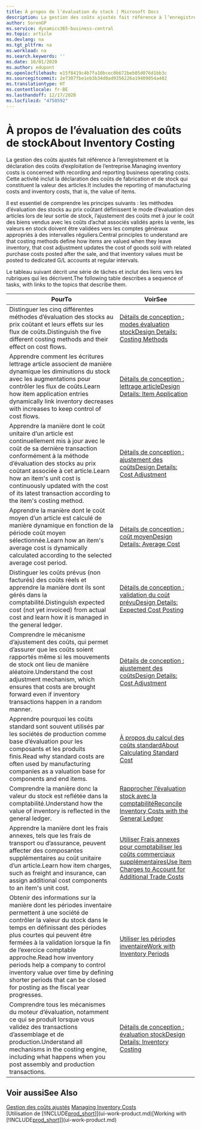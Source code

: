 ```yaml
---
title: À propos de l’évaluation du stock | Microsoft Docs
description: La gestion des coûts ajustés fait référence à l’enregistrement et la déclaration des coûts d’exploitation de l’entreprise. Cette activité inclut la déclaration des coûts de fabrication et de stock qui constituent la valeur des articles.
author: SorenGP
ms.service: dynamics365-business-central
ms.topic: article
ms.devlang: na
ms.tgt_pltfrm: na
ms.workload: na
ms.search.keywords: ''
ms.date: 10/01/2020
ms.author: edupont
ms.openlocfilehash: e15f8419c4b7fa10bcec0b672beb05d076d1bb3c
ms.sourcegitcommit: 2e7307fbe1eb3b34d0ad9356226a19409054a402
ms.translationtype: HT
ms.contentlocale: fr-BE
ms.lasthandoff: 12/17/2020
ms.locfileid: "4750592"
---
```

# <a name="about-inventory-costing"></a><span data-ttu-id="aa496-104">À propos de l’évaluation des coûts de stock</span><span class="sxs-lookup"><span data-stu-id="aa496-104">About Inventory Costing</span></span>
<span data-ttu-id="aa496-105">La gestion des coûts ajustés fait référence à l’enregistrement et la déclaration des coûts d’exploitation de l’entreprise.</span><span class="sxs-lookup"><span data-stu-id="aa496-105">Managing inventory costs is concerned with recording and reporting business operating costs.</span></span> <span data-ttu-id="aa496-106">Cette activité inclut la déclaration des coûts de fabrication et de stock qui constituent la valeur des articles.</span><span class="sxs-lookup"><span data-stu-id="aa496-106">It includes the reporting of manufacturing costs and inventory costs, that is, the value of items.</span></span>  

 <span data-ttu-id="aa496-107">Il est essentiel de comprendre les principes suivants : les méthodes d’évaluation des stocks au prix coûtant définissent le mode d’évaluation des articles lors de leur sortie de stock, l’ajustement des coûts met à jour le coût des biens vendus avec les coûts d’achat associés validés après la vente, les valeurs en stock doivent être validées vers les comptes généraux appropriés à des intervalles réguliers.</span><span class="sxs-lookup"><span data-stu-id="aa496-107">Central principles to understand are that costing methods define how items are valued when they leave inventory, that cost adjustment updates the cost of goods sold with related purchase costs posted after the sale, and that inventory values must be posted to dedicated G/L accounts at regular intervals.</span></span>  

 <span data-ttu-id="aa496-108">Le tableau suivant décrit une série de tâches et inclut des liens vers les rubriques qui les décrivent.</span><span class="sxs-lookup"><span data-stu-id="aa496-108">The following table describes a sequence of tasks, with links to the topics that describe them.</span></span>   

|<span data-ttu-id="aa496-109">**Pour**</span><span class="sxs-lookup"><span data-stu-id="aa496-109">**To**</span></span>|<span data-ttu-id="aa496-110">**Voir**</span><span class="sxs-lookup"><span data-stu-id="aa496-110">**See**</span></span>|  
|------------|-------------|  
|<span data-ttu-id="aa496-111">Distinguer les cinq différentes méthodes d’évaluation des stocks au prix coûtant et leurs effets sur les flux de coûts.</span><span class="sxs-lookup"><span data-stu-id="aa496-111">Distinguish the five different costing methods and their effect on cost flows.</span></span>|[<span data-ttu-id="aa496-112">Détails de conception : modes évaluation stock</span><span class="sxs-lookup"><span data-stu-id="aa496-112">Design Details: Costing Methods</span></span>](design-details-costing-methods.md)|  
|<span data-ttu-id="aa496-113">Apprendre comment les écritures lettrage article associent de manière dynamique les diminutions du stock avec les augmentations pour contrôler les flux de coûts.</span><span class="sxs-lookup"><span data-stu-id="aa496-113">Learn how item application entries dynamically link inventory decreases with increases to keep control of cost flows.</span></span>|[<span data-ttu-id="aa496-114">Détails de conception : lettrage article</span><span class="sxs-lookup"><span data-stu-id="aa496-114">Design Details: Item Application</span></span>](design-details-item-application.md)|  
|<span data-ttu-id="aa496-115">Apprendre la manière dont le coût unitaire d’un article est continuellement mis à jour avec le coût de sa dernière transaction conformément à la méthode d’évaluation des stocks au prix coûtant associée à cet article.</span><span class="sxs-lookup"><span data-stu-id="aa496-115">Learn how an item's unit cost is continuously updated with the cost of its latest transaction according to the item's costing method.</span></span>|[<span data-ttu-id="aa496-116">Détails de conception : ajustement des coûts</span><span class="sxs-lookup"><span data-stu-id="aa496-116">Design Details: Cost Adjustment</span></span>](design-details-cost-adjustment.md)|  
|<span data-ttu-id="aa496-117">Apprendre la manière dont le coût moyen d’un article est calculé de manière dynamique en fonction de la période coût moyen sélectionnée.</span><span class="sxs-lookup"><span data-stu-id="aa496-117">Learn how an item's average cost is dynamically calculated according to the selected average cost period.</span></span>|[<span data-ttu-id="aa496-118">Détails de conception : coût moyen</span><span class="sxs-lookup"><span data-stu-id="aa496-118">Design Details: Average Cost</span></span>](design-details-average-cost.md)|  
|<span data-ttu-id="aa496-119">Distinguer les coûts prévus (non facturés) des coûts réels et apprendre la manière dont ils sont gérés dans la comptabilité.</span><span class="sxs-lookup"><span data-stu-id="aa496-119">Distinguish expected cost (not yet invoiced) from actual cost and learn how it is managed in the general ledger.</span></span>|[<span data-ttu-id="aa496-120">Détails de conception : validation du coût prévu</span><span class="sxs-lookup"><span data-stu-id="aa496-120">Design Details: Expected Cost Posting</span></span>](design-details-expected-cost-posting.md)|  
|<span data-ttu-id="aa496-121">Comprendre le mécanisme d’ajustement des coûts, qui permet d’assurer que les coûts soient rapportés même si les mouvements de stock ont lieu de manière aléatoire.</span><span class="sxs-lookup"><span data-stu-id="aa496-121">Understand the cost adjustment mechanism, which ensures that costs are brought forward even if inventory transactions happen in a random manner.</span></span>|[<span data-ttu-id="aa496-122">Détails de conception : ajustement des coûts</span><span class="sxs-lookup"><span data-stu-id="aa496-122">Design Details: Cost Adjustment</span></span>](design-details-cost-adjustment.md)|  
|<span data-ttu-id="aa496-123">Apprendre pourquoi les coûts standard sont souvent utilisés par les sociétés de production comme base d’évaluation pour les composants et les produits finis.</span><span class="sxs-lookup"><span data-stu-id="aa496-123">Read why standard costs are often used by manufacturing companies as a valuation base for components and end items.</span></span>|[<span data-ttu-id="aa496-124">À propos du calcul des coûts standard</span><span class="sxs-lookup"><span data-stu-id="aa496-124">About Calculating Standard Cost</span></span>](finance-about-calculating-standard-cost.md)|  
|<span data-ttu-id="aa496-125">Comprendre la manière donc la valeur du stock est reflétée dans la comptabilité.</span><span class="sxs-lookup"><span data-stu-id="aa496-125">Understand how the value of inventory is reflected in the general ledger.</span></span>|[<span data-ttu-id="aa496-126">Rapprocher l’évaluation stock avec la comptabilité</span><span class="sxs-lookup"><span data-stu-id="aa496-126">Reconcile Inventory Costs with the General Ledger</span></span>](finance-how-to-post-inventory-costs-to-the-general-ledger.md)|  
|<span data-ttu-id="aa496-127">Apprendre la manière dont les frais annexes, tels que les frais de transport ou d’assurance, peuvent affecter des composantes supplémentaires au coût unitaire d’un article.</span><span class="sxs-lookup"><span data-stu-id="aa496-127">Learn how item charges, such as freight and insurance, can assign additional cost components to an item's unit cost.</span></span>|[<span data-ttu-id="aa496-128">Utiliser Frais annexes pour comptabiliser les coûts commerciaux supplémentaires</span><span class="sxs-lookup"><span data-stu-id="aa496-128">Use Item Charges to Account for Additional Trade Costs</span></span>](payables-how-assign-item-charges.md)|  
|<span data-ttu-id="aa496-129">Obtenir des informations sur la manière dont les périodes inventaire permettent à une société de contrôler la valeur du stock dans le temps en définissant des périodes plus courtes qui peuvent être fermées à la validation lorsque la fin de l’exercice comptable approche.</span><span class="sxs-lookup"><span data-stu-id="aa496-129">Read how inventory periods help a company to control inventory value over time by defining shorter periods that can be closed for posting as the fiscal year progresses.</span></span>|[<span data-ttu-id="aa496-130">Utiliser les périodes inventaire</span><span class="sxs-lookup"><span data-stu-id="aa496-130">Work with Inventory Periods</span></span>](finance-how-to-work-with-inventory-periods.md)|  
|<span data-ttu-id="aa496-131">Comprendre tous les mécanismes du moteur d’évaluation, notamment ce qui se produit lorsque vous validez des transactions d’assemblage et de production.</span><span class="sxs-lookup"><span data-stu-id="aa496-131">Understand all mechanisms in the costing engine, including what happens when you post assembly and production transactions.</span></span>|[<span data-ttu-id="aa496-132">Détails de conception : évaluation stock</span><span class="sxs-lookup"><span data-stu-id="aa496-132">Design Details: Inventory Costing</span></span>](design-details-inventory-costing.md)|  

## <a name="see-also"></a><span data-ttu-id="aa496-133">Voir aussi</span><span class="sxs-lookup"><span data-stu-id="aa496-133">See Also</span></span>
<span data-ttu-id="aa496-134">[Gestion des coûts ajustés](finance-manage-inventory-costs.md)  </span><span class="sxs-lookup"><span data-stu-id="aa496-134">[Managing Inventory Costs](finance-manage-inventory-costs.md)  </span></span>  
<span data-ttu-id="aa496-135">[Utilisation de [!INCLUDE[prod_short](includes/prod_short.md)]](ui-work-product.md)</span><span class="sxs-lookup"><span data-stu-id="aa496-135">[Working with [!INCLUDE[prod_short](includes/prod_short.md)]](ui-work-product.md)</span></span>
